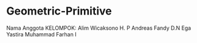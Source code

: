 # Geometric-Primitive
Nama Anggota KELOMPOK:
Alim Wicaksono H. P
Andreas Fandy D.N
Ega Yastira
Muhammad Farhan I
